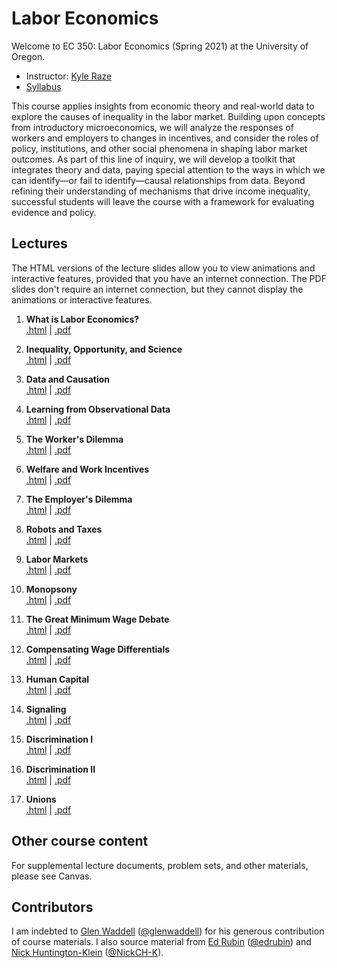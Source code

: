 # Labor Economics

Welcome to EC 350: Labor Economics (Spring 2021) at the University of Oregon.

- Instructor: [Kyle Raze](https://kyleraze.com)
- [Syllabus](https://raw.githack.com/kyleraze/EC350_Labor_Economics/master/Syllabus/syllabus.pdf)

This course applies insights from economic theory and real-world data to explore the causes of inequality in the labor market. Building upon concepts from introductory microeconomics, we will analyze the responses of workers and employers to changes in incentives, and consider the roles of policy, institutions, and other social phenomena in shaping labor market outcomes. As part of this line of inquiry, we will develop a toolkit that integrates theory and data, paying special attention to the ways in which we can identify&mdash;or fail to identify&mdash;causal relationships from data. Beyond refining their understanding of mechanisms that drive income inequality, successful students will leave the course with a framework for evaluating evidence and policy.

## Lectures

The HTML versions of the lecture slides allow you to view animations and interactive features, provided that you have an internet connection. The PDF slides don't require an internet connection, but they cannot display the animations or interactive features.

1. **What is Labor Economics?** <br> [.html](https://raw.githack.com/kyleraze/EC350_Labor_Economics/master/Lectures/01-Introduction/01-Introduction.html) | [.pdf](https://raw.githack.com/kyleraze/EC350_Labor_Economics/master/Lectures/01-Introduction/01-Introduction.pdf)

2. **Inequality, Opportunity, and Science** <br> [.html](https://raw.githack.com/kyleraze/EC350_Labor_Economics/master/Lectures/02-Inequality_Opportunity_Science/02-Inequality_Opportunity_Science.html) | [.pdf](https://raw.githack.com/kyleraze/EC350_Labor_Economics/master/Lectures/02-Inequality_Opportunity_Science/02-Inequality_Opportunity_Science.pdf)

3. **Data and Causation** <br> [.html](https://raw.githack.com/kyleraze/EC350_Labor_Economics/master/Lectures/03-Data_Causation/03-Data_Causation.html) | [.pdf](https://raw.githack.com/kyleraze/EC350_Labor_Economics/master/Lectures/03-Data_Causation/03-Data_Causation.pdf)

4. **Learning from Observational Data** <br> [.html](https://raw.githack.com/kyleraze/EC350_Labor_Economics/master/Lectures/04-Observational_Data/04-Observational_Data.html) | [.pdf](https://raw.githack.com/kyleraze/EC350_Labor_Economics/master/Lectures/04-Observational_Data/04-Observational_Data.pdf)

5. **The Worker's Dilemma** <br> [.html](https://raw.githack.com/kyleraze/EC350_Labor_Economics/master/Lectures/05-Workers/05-Workers.html) | [.pdf](https://raw.githack.com/kyleraze/EC350_Labor_Economics/master/Lectures/05-Workers/05-Workers.pdf)

6. **Welfare and Work Incentives** <br> [.html](https://raw.githack.com/kyleraze/EC350_Labor_Economics/master/Lectures/06-Work_Incentives/06-Work_Incentives.html) | [.pdf](https://raw.githack.com/kyleraze/EC350_Labor_Economics/master/Lectures/06-Work_Incentives/06-Work_Incentives.pdf)

7. **The Employer's Dilemma** <br> [.html](https://raw.githack.com/kyleraze/EC350_Labor_Economics/master/Lectures/07-Employers/07-Employers.html) | [.pdf](https://raw.githack.com/kyleraze/EC350_Labor_Economics/master/Lectures/07-Employers/07-Employers.pdf)

8. **Robots and Taxes** <br> [.html](https://raw.githack.com/kyleraze/EC350_Labor_Economics/master/Lectures/08-Robots_Taxes/08-Robots_Taxes.html) | [.pdf](https://raw.githack.com/kyleraze/EC350_Labor_Economics/master/Lectures/08-Robots_Taxes/08-Robots_Taxes.pdf)

9. **Labor Markets** <br> [.html](https://raw.githack.com/kyleraze/EC350_Labor_Economics/master/Lectures/09-Labor_Markets/09-Labor_Markets.html) | [.pdf](https://raw.githack.com/kyleraze/EC350_Labor_Economics/master/Lectures/09-Labor_Markets/09-Labor_Markets.pdf)

10. **Monopsony** <br> [.html](https://raw.githack.com/kyleraze/EC350_Labor_Economics/master/Lectures/10-Monopsony/10-Monopsony.html) | [.pdf](https://raw.githack.com/kyleraze/EC350_Labor_Economics/master/Lectures/10-Monopsony/10-Monopsony.pdf)

11. **The Great Minimum Wage Debate** <br> [.html](https://raw.githack.com/kyleraze/EC350_Labor_Economics/master/Lectures/11-Minimum_Wage_Debate/11-Minimum_Wage_Debate.html) | [.pdf](https://raw.githack.com/kyleraze/EC350_Labor_Economics/master/Lectures/11-Minimum_Wage_Debate/11-Minimum_Wage_Debate.pdf)

12. **Compensating Wage Differentials** <br> [.html](https://raw.githack.com/kyleraze/EC350_Labor_Economics/master/Lectures/12-Compensating_Wage_Differentials/12-Compensating_Wage_Differentials.html) | [.pdf](https://raw.githack.com/kyleraze/EC350_Labor_Economics/master/Lectures/12-Compensating_Wage_Differentials/12-Compensating_Wage_Differentials.pdf)

13. **Human Capital** <br> [.html](https://raw.githack.com/kyleraze/EC350_Labor_Economics/master/Lectures/13-Human_Capital/13-Human_Capital.html) | [.pdf](https://raw.githack.com/kyleraze/EC350_Labor_Economics/master/Lectures/13-Human_Capital/13-Human_Capital.pdf)

14. **Signaling** <br> [.html](https://raw.githack.com/kyleraze/EC350_Labor_Economics/master/Lectures/14-Signaling/14-Signaling.html) | [.pdf](https://raw.githack.com/kyleraze/EC350_Labor_Economics/master/Lectures/14-Signaling/14-Signaling.pdf)

15. **Discrimination I** <br> [.html](https://raw.githack.com/kyleraze/EC350_Labor_Economics/master/Lectures/15-Discrimination/15-Discrimination.html) | [.pdf](https://raw.githack.com/kyleraze/EC350_Labor_Economics/master/Lectures/15-Discrimination/15-Discrimination.pdf)

16. **Discrimination II** <br> [.html](https://raw.githack.com/kyleraze/EC350_Labor_Economics/master/Lectures/16-Discrimination/16-Discrimination.html) | [.pdf](https://raw.githack.com/kyleraze/EC350_Labor_Economics/master/Lectures/16-Discrimination/16-Discrimination.pdf)

17. **Unions** <br> [.html](https://raw.githack.com/kyleraze/EC350_Labor_Economics/master/Lectures/17-Unions/17-Unions.html) | [.pdf](https://raw.githack.com/kyleraze/EC350_Labor_Economics/master/Lectures/17-Unions/17-Unions.pdf)

## Other course content

For supplemental lecture documents, problem sets, and other materials, please see Canvas.

## Contributors

I am indebted to [Glen Waddell](http://www.glenwaddell.com/) ([@glenwaddell](https://github.com/glenwaddell)) for his generous contribution of course materials. I also source material from [Ed Rubin](http://edrub.in/) ([@edrubin](https://github.com/edrubin)) and [Nick Huntington-Klein](https://nickchk.com/) ([@NickCH-K](https://github.com/NickCH-K)).

